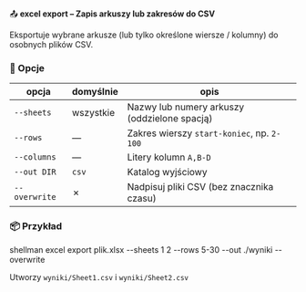 📤 **excel export – Zapis arkuszy lub zakresów do CSV**

Eksportuje wybrane arkusze (lub tylko określone wiersze / kolumny) do osobnych plików CSV.

### 🔧 Opcje

| opcja | domyślnie | opis |
|-------|-----------|------|
| `--sheets`   | wszystkie | Nazwy lub numery arkuszy (oddzielone spacją) |
| `--rows`     | ―        | Zakres wierszy `start-koniec`, np. `2-100` |
| `--columns`  | ―        | Litery kolumn `A,B-D` |
| `--out DIR`  | `csv`    | Katalog wyjściowy |
| `--overwrite`| ✗        | Nadpisuj pliki CSV (bez znacznika czasu) |

### 📦 Przykład
shellman excel export plik.xlsx --sheets 1 2 --rows 5-30 --out ./wyniki --overwrite

Utworzy `wyniki/Sheet1.csv` i `wyniki/Sheet2.csv`
